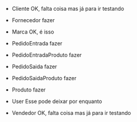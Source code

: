 - Cliente 
    OK, falta coisa mas já para ir testando

- Fornecedor
    fazer

- Marca
    OK, é isso

- PedidoEntrada
    fazer

- PedidoEntradaProduto
    fazer

- PedidoSaida
    fazer

- PedidoSaidaProduto
    fazer

- Produto
    fazer

- User
    Esse pode deixar por enquanto

- Vendedor
    OK, falta coisa mas já para ir testando